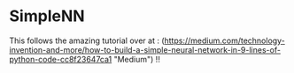 # SimpleNN
This follows the amazing tutorial over at : (https://medium.com/technology-invention-and-more/how-to-build-a-simple-neural-network-in-9-lines-of-python-code-cc8f23647ca1 "Medium") !!

